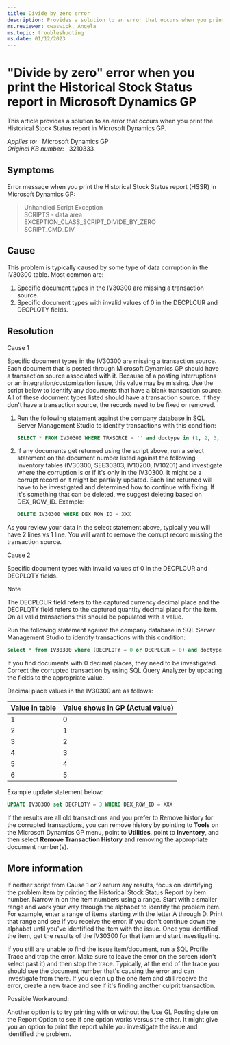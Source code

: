 ```yaml
---
title: Divide by zero error
description: Provides a solution to an error that occurs when you print the Historical Stock Status report in Microsoft Dynamics GP.
ms.reviewer: cwaswick, Angela
ms.topic: troubleshooting
ms.date: 01/12/2023
---
```

# "Divide by zero" error when you print the Historical Stock Status report in Microsoft Dynamics GP

This article provides a solution to an error that occurs when you print the Historical Stock Status report in Microsoft Dynamics GP.

_Applies to:_ &nbsp; Microsoft Dynamics GP  
_Original KB number:_ &nbsp; 3210333

## Symptoms

Error message when you print the Historical Stock Status report (HSSR) in Microsoft Dynamics GP:

> Unhandled Script Exception  
SCRIPTS - data area  
EXCEPTION_CLASS_SCRIPT_DIVIDE_BY_ZERO  
SCRIPT_CMD_DIV

## Cause

This problem is typically caused by some type of data corruption in the IV30300 table. Most common are:

1. Specific document types in the IV30300 are missing a transaction source.
2. Specific document types with invalid values of 0 in the DECPLCUR and DECPLQTY fields.

## Resolution

Cause 1

Specific document types in the IV30300 are missing a transaction source. Each document that is posted through Microsoft Dynamics GP should have a transaction source associated with it. Because of a posting interruptions or an integration/customization issue, this value may be missing. Use the script below to identify any documents that have a blank transaction source. All of these document types listed should have a transaction source. If they don't have a transaction source, the records need to be fixed or removed.

1. Run the following statement against the company database in SQL Server Management Studio to identify transactions with this condition:

    ```sql
    SELECT * FROM IV30300 WHERE TRXSORCE = '' and doctype in (1, 2, 3, 4, 5, 6, 7) 
    ```

2. If any documents get returned using the script above, run a select statement on the document number listed against the following Inventory tables (IV30300, SEE30303, IV10200, IV10201) and investigate where the corruption is or if it's only in the IV30300. It might be a corrupt record or it might be partially updated. Each line returned will have to be investigated and determined how to continue with fixing. If it's something that can be deleted, we suggest deleting based on DEX_ROW_ID.
Example:

    ```sql
    DELETE IV30300 WHERE DEX_ROW_ID = XXX
    ```

As you review your data in the select statement above, typically you will have 2 lines vs 1 line.  You will want to remove the corrupt record missing the transaction source.

Cause 2

Specific document types with invalid values of 0 in the DECPLCUR and DECPLQTY fields.

> [!NOTE]
> The DECPLCUR field refers to the captured currency decimal place and the DECPLQTY field refers to the captured quantity decimal place for the item. On all valid transactions this should be populated with a value.

Run the following statement against the company database in SQL Server Management Studio to identify transactions with this condition:

```sql
Select * from IV30300 where (DECPLQTY = 0 or DECPLCUR = 0) and doctype in (1, 2, 3, 4, 5, 6, 7) 
```

If you find documents with 0 decimal places, they need to be investigated. Correct the corrupted transaction by using SQL Query Analyzer by updating the fields to the appropriate value.

Decimal place values in the IV30300 are as follows:

|Value in table|Value shows in GP (Actual value)|
|---|---|
|1|0|
|2|1|
|3|2|
|4|3|
|5|4|
|6|5|
  
Example update statement below:

```sql
UPDATE IV30300 set DECPLQTY = 3 WHERE DEX_ROW_ID = XXX
```

If the results are all old transactions and you prefer to Remove history for the corrupted transactions, you can remove history by pointing to **Tools** on the Microsoft Dynamics GP menu, point to **Utilities**, point to **Inventory**, and then select **Remove Transaction History** and removing the appropriate document number(s).

## More information

If neither script from Cause 1 or 2 return any results, focus on identifying the problem item by printing the Historical Stock Status Report by item number. Narrow in on the item numbers using a range. Start with a smaller range and work your way through the alphabet to identify the problem item. For example, enter a range of items starting with the letter A through D. Print that range and see if you receive the error. If you don't continue down the alphabet until you've identified the item with the issue. Once you identified the item, get the results of the IV30300 for that item and start investigating.

If you still are unable to find the issue item/document, run a SQL Profile Trace and trap the error. Make sure to leave the error on the screen (don't select past it) and then stop the trace. Typically, at the end of the trace you should see the document number that's causing the error and can investigate from there. If you clean up the one item and still receive the error, create a new trace and see if it's finding another culprit transaction.

Possible Workaround:

Another option is to try printing with or without the Use GL Posting date on the Report Option to see if one option works versus the other. It might give you an option to print the report while you investigate the issue and identified the problem.
